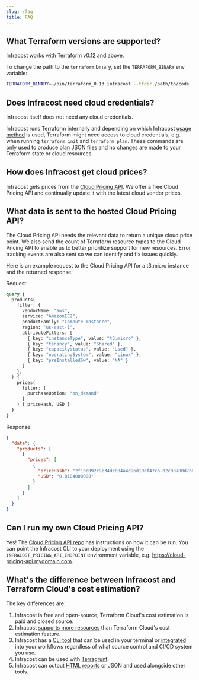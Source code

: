 ```yaml
---
slug: /faq
title: FAQ
---
```


## What Terraform versions are supported?

Infracost works with Terraform v0.12 and above.

To change the path to the `terraform` binary, set the `TERRAFORM_BINARY` env variable:
```sh
TERRAFORM_BINARY=~/bin/terraform_0.13 infracost --tfdir /path/to/code
```

## Does Infracost need cloud credentials?

Infracost itself does not need any cloud credentials.

Infracost runs Terraform internally and depending on which Infracost [usage method](/docs/#usage-methods) is used, Terraform might need access to cloud credentials, e.g. when running `terraform init` and `terraform plan`. These commands are only used to produce [plan JSON files](https://www.terraform.io/docs/commands/show.html#json-output) and no changes are made to your Terraform state or cloud resources.

## How does Infracost get cloud prices?

Infracost gets prices from the [Cloud Pricing API](https://github.com/infracost/cloud-pricing-api). We offer a free Cloud Pricing API and continually update it with the latest cloud vendor prices.

## What data is sent to the hosted Cloud Pricing API?

The Cloud Pricing API needs the relevant data to return a unique cloud price point. We also send the count of Terraform resource types to the Cloud Pricing API to enable us to better prioritize support for new resources. Error tracking events are also sent so we can identify and fix issues quickly.

Here is an example request to the Cloud Pricing API for a t3.micro instance and the returned response:

Request:
```graphql
query {
  products(
    filter: {
      vendorName: "aws",
      service: "AmazonEC2",
      productFamily: "Compute Instance",
      region: "us-east-1",
      attributeFilters: [
        { key: "instanceType", value: "t3.micro" },
        { key: "tenancy", value: "Shared" },
        { key: "capacitystatus", value: "Used" },
        { key: "operatingSystem", value: "Linux" },
        { key: "preInstalledSw", value: "NA" }
      ]
    },
  ) {
    prices(
      filter: {
        purchaseOption: "on_demand"
      }
    ) { priceHash, USD }
  }
}

```

Response:
```json
{
  "data": {
    "products": [
      {
        "prices": [
          {
            "priceHash": "2f1bc092c9e34dc084a4d96d19ef47ca-d2c98780d7b6e36641b521f1f8145c6f",
            "USD": "0.0104000000"
          }
        ]
      }
    ]
  }
}
```

## Can I run my own Cloud Pricing API?

Yes! The [Cloud Pricing API repo](https://github.com/infracost/cloud-pricing-api) has instructions on how it can be run. You can point the Infracost CLI to your deployment using the `INFRACOST_PRICING_API_ENDPOINT` environment variable, e.g. https://cloud-pricing-api.mydomain.com.

## What's the difference between Infracost and Terraform Cloud's cost estimation?

The key differences are:
1. Infracost is free and open-source, Terraform Cloud's cost estimation is paid and closed source.
2. Infracost [supports more resources](/docs/supported_resources) than Terraform Cloud's cost estimation feature.
3. Infracost has a [CLI tool](/docs#installation) that can be used in your terminal or [integrated](/docs/integrations) into your workflows regardless of what source control and CI/CD system you use.
4. Infracost can be used with [Terragrunt](/docs/terragrunt).
5. Infracost can output [HTML reports](/docs/report) or JSON and used alongside other tools.
